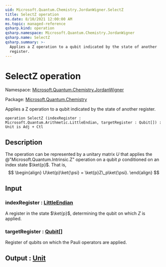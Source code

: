```yaml
---
uid: Microsoft.Quantum.Chemistry.JordanWigner.SelectZ
title: SelectZ operation
ms.date: 8/10/2021 12:00:00 AM
ms.topic: managed-reference
qsharp.kind: operation
qsharp.namespace: Microsoft.Quantum.Chemistry.JordanWigner
qsharp.name: SelectZ
qsharp.summary: >-
  Applies a Z operation to a qubit indicated by the state of another
  register.
---
```


# SelectZ operation

Namespace: [Microsoft.Quantum.Chemistry.JordanWigner](xref:Microsoft.Quantum.Chemistry.JordanWigner)

Package: [Microsoft.Quantum.Chemistry](https://nuget.org/packages/Microsoft.Quantum.Chemistry)


Applies a Z operation to a qubit indicated by the state of anotherregister.

```qsharp
operation SelectZ (indexRegister : Microsoft.Quantum.Arithmetic.LittleEndian, targetRegister : Qubit[]) : Unit is Adj + Ctl
```


## Description

The operation can be represented by a unitary matrix $U$ that appliesthe @"Microsoft.Quantum.Intrinsic.Z" operation on a qubit $p$conditioned on an index state $\ket{p}$. That is,$$\begin{align}U\ket{p}\ket{\psi} = \ket{p}Z\_p\ket{\psi}.\end{align}$$

## Input

### indexRegister : [LittleEndian](xref:Microsoft.Quantum.Arithmetic.LittleEndian)

A register in the state $\ket{p}$, determining the qubit on which $Z$ is applied.


### targetRegister : [Qubit](xref:microsoft.quantum.qsharp.valueliterals#qubit-literals)[]

Register of qubits on which the Pauli operators are applied.



## Output : [Unit](xref:microsoft.quantum.qsharp.valueliterals#unit-literal)

